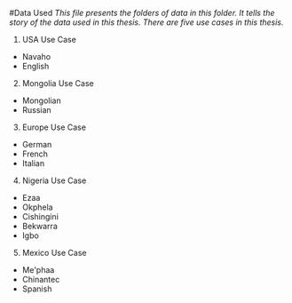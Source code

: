#Data Used
_This file presents the folders of data in this folder. It tells the story of the data used in this thesis. There are five use cases in this thesis._

1. 	USA Use Case
 * Navaho
 * English
2. Mongolia Use Case
 * Mongolian
 * Russian
3. Europe Use Case
 * German
 * French
 * Italian
4. Nigeria Use Case
 * Ezaa
 * Okphela
 * Cishingini
 * Bekwarra
 * Igbo
5. Mexico Use Case
 * Me'phaa
 * Chinantec
 * Spanish
